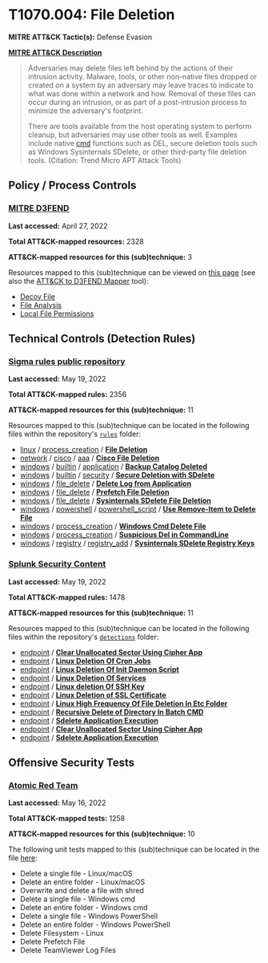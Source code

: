 # T1070.004: File Deletion
**MITRE ATT&CK Tactic(s):** Defense Evasion

**[MITRE ATT&CK Description](https://attack.mitre.org/techniques/T1070/004)**
<blockquote>Adversaries may delete files left behind by the actions of their intrusion activity. Malware, tools, or other non-native files dropped or created on a system by an adversary may leave traces to indicate to what was done within a network and how. Removal of these files can occur during an intrusion, or as part of a post-intrusion process to minimize the adversary's footprint.

There are tools available from the host operating system to perform cleanup, but adversaries may use other tools as well. Examples include native [cmd](https://attack.mitre.org/software/S0106) functions such as DEL, secure deletion tools such as Windows Sysinternals SDelete, or other third-party file deletion tools. (Citation: Trend Micro APT Attack Tools)</blockquote>

## Policy / Process Controls
### [MITRE D3FEND](https://d3fend.mitre.org/)
**Last accessed:** April 27, 2022

**Total ATT&CK-mapped resources:** 2328

**ATT&CK-mapped resources for this (sub)technique:** 3

Resources mapped to this (sub)technique can be viewed on [this page](https://d3fend.mitre.org/) (see also the [ATT&CK to D3FEND Mapper](https://d3fend.mitre.org/tools/attack-mapper) tool):

* [Decoy File](https://d3fend.mitre.org/techniques/d3f:DecoyFile)
* [File Analysis](https://d3fend.mitre.org/techniques/d3f:FileAnalysis)
* [Local File Permissions](https://d3fend.mitre.org/techniques/d3f:LocalFilePermissions)

## Technical Controls (Detection Rules)
### [Sigma rules public repository](https://github.com/SigmaHQ/sigma)
**Last accessed:** May 19, 2022

**Total ATT&CK-mapped rules:** 2356

**ATT&CK-mapped resources for this (sub)technique:** 11

Resources mapped to this (sub)technique can be located in the following files within the repository's <code>[rules](https://github.com/SigmaHQ/sigma/tree/master/rules)</code> folder:

* [linux](https://github.com/SigmaHQ/sigma/tree/master/rules/linux/) / [process_creation](https://github.com/SigmaHQ/sigma/tree/master/rules/linux/process_creation/) / **[File Deletion](https://github.com/SigmaHQ/sigma/blob/master/rules/linux/process_creation/proc_creation_lnx_file_deletion.yml)**
* [network](https://github.com/SigmaHQ/sigma/tree/master/rules/network/) / [cisco](https://github.com/SigmaHQ/sigma/tree/master/rules/network/cisco/) / [aaa](https://github.com/SigmaHQ/sigma/tree/master/rules/network/cisco/aaa/) / **[Cisco File Deletion](https://github.com/SigmaHQ/sigma/blob/master/rules/network/cisco/aaa/cisco_cli_file_deletion.yml)**
* [windows](https://github.com/SigmaHQ/sigma/tree/master/rules/windows/) / [builtin](https://github.com/SigmaHQ/sigma/tree/master/rules/windows/builtin/) / [application](https://github.com/SigmaHQ/sigma/tree/master/rules/windows/builtin/application/) / **[Backup Catalog Deleted](https://github.com/SigmaHQ/sigma/blob/master/rules/windows/builtin/application/win_susp_backup_delete.yml)**
* [windows](https://github.com/SigmaHQ/sigma/tree/master/rules/windows/) / [builtin](https://github.com/SigmaHQ/sigma/tree/master/rules/windows/builtin/) / [security](https://github.com/SigmaHQ/sigma/tree/master/rules/windows/builtin/security/) / **[Secure Deletion with SDelete](https://github.com/SigmaHQ/sigma/blob/master/rules/windows/builtin/security/win_susp_sdelete.yml)**
* [windows](https://github.com/SigmaHQ/sigma/tree/master/rules/windows/) / [file_delete](https://github.com/SigmaHQ/sigma/tree/master/rules/windows/file_delete/) / **[Delete Log from Application](https://github.com/SigmaHQ/sigma/blob/master/rules/windows/file_delete/file_delete_win_delete_appli_log.yml)**
* [windows](https://github.com/SigmaHQ/sigma/tree/master/rules/windows/) / [file_delete](https://github.com/SigmaHQ/sigma/tree/master/rules/windows/file_delete/) / **[Prefetch File Deletion](https://github.com/SigmaHQ/sigma/blob/master/rules/windows/file_delete/file_delete_win_delete_prefetch.yml)**
* [windows](https://github.com/SigmaHQ/sigma/tree/master/rules/windows/) / [file_delete](https://github.com/SigmaHQ/sigma/tree/master/rules/windows/file_delete/) / **[Sysinternals SDelete File Deletion](https://github.com/SigmaHQ/sigma/blob/master/rules/windows/file_delete/file_delete_win_sysinternals_sdelete_file_deletion.yml)**
* [windows](https://github.com/SigmaHQ/sigma/tree/master/rules/windows/) / [powershell](https://github.com/SigmaHQ/sigma/tree/master/rules/windows/powershell/) / [powershell_script](https://github.com/SigmaHQ/sigma/tree/master/rules/windows/powershell/powershell_script/) / **[Use Remove-Item to Delete File](https://github.com/SigmaHQ/sigma/blob/master/rules/windows/powershell/powershell_script/posh_ps_remove_item_path.yml)**
* [windows](https://github.com/SigmaHQ/sigma/tree/master/rules/windows/) / [process_creation](https://github.com/SigmaHQ/sigma/tree/master/rules/windows/process_creation/) / **[Windows Cmd Delete File](https://github.com/SigmaHQ/sigma/blob/master/rules/windows/process_creation/proc_creation_win_cmd_delete.yml)**
* [windows](https://github.com/SigmaHQ/sigma/tree/master/rules/windows/) / [process_creation](https://github.com/SigmaHQ/sigma/tree/master/rules/windows/process_creation/) / **[Suspicious Del in CommandLine](https://github.com/SigmaHQ/sigma/blob/master/rules/windows/process_creation/proc_creation_win_susp_del.yml)**
* [windows](https://github.com/SigmaHQ/sigma/tree/master/rules/windows/) / [registry](https://github.com/SigmaHQ/sigma/tree/master/rules/windows/registry/) / [registry_add](https://github.com/SigmaHQ/sigma/tree/master/rules/windows/registry/registry_add/) / **[Sysinternals SDelete Registry Keys](https://github.com/SigmaHQ/sigma/blob/master/rules/windows/registry/registry_add/registry_add_sysinternals_sdelete_registry_keys.yml)**

### [Splunk Security Content](https://github.com/splunk/security_content)
**Last accessed:** May 19, 2022

**Total ATT&CK-mapped rules:** 1478

**ATT&CK-mapped resources for this (sub)technique:** 11

Resources mapped to this (sub)technique can be located in the following files within the repository's <code>[detections](https://github.com/splunk/security_content/tree/develop/detections)</code> folder:

* [endpoint](https://github.com/splunk/security_content/tree/develop/detections/endpoint/) / **[Clear Unallocated Sector Using Cipher App](https://github.com/splunk/security_content/blob/develop/detections/endpoint/clear_unallocated_sector_using_cipher_app.yml)**
* [endpoint](https://github.com/splunk/security_content/tree/develop/detections/endpoint/) / **[Linux Deletion Of Cron Jobs](https://github.com/splunk/security_content/blob/develop/detections/endpoint/linux_deletion_of_cron_jobs.yml)**
* [endpoint](https://github.com/splunk/security_content/tree/develop/detections/endpoint/) / **[Linux Deletion Of Init Daemon Script](https://github.com/splunk/security_content/blob/develop/detections/endpoint/linux_deletion_of_init_daemon_script.yml)**
* [endpoint](https://github.com/splunk/security_content/tree/develop/detections/endpoint/) / **[Linux Deletion Of Services](https://github.com/splunk/security_content/blob/develop/detections/endpoint/linux_deletion_of_services.yml)**
* [endpoint](https://github.com/splunk/security_content/tree/develop/detections/endpoint/) / **[Linux deletion Of SSH Key](https://github.com/splunk/security_content/blob/develop/detections/endpoint/linux_deletion_of_ssh_key.yml)**
* [endpoint](https://github.com/splunk/security_content/tree/develop/detections/endpoint/) / **[Linux Deletion of SSL Certificate](https://github.com/splunk/security_content/blob/develop/detections/endpoint/linux_deletion_of_ssl_certificate.yml)**
* [endpoint](https://github.com/splunk/security_content/tree/develop/detections/endpoint/) / **[Linux High Frequency Of File Deletion In Etc Folder](https://github.com/splunk/security_content/blob/develop/detections/endpoint/linux_high_frequency_of_file_deletion_in_etc_folder.yml)**
* [endpoint](https://github.com/splunk/security_content/tree/develop/detections/endpoint/) / **[Recursive Delete of Directory In Batch CMD](https://github.com/splunk/security_content/blob/develop/detections/endpoint/recursive_delete_of_directory_in_batch_cmd.yml)**
* [endpoint](https://github.com/splunk/security_content/tree/develop/detections/endpoint/) / **[Sdelete Application Execution](https://github.com/splunk/security_content/blob/develop/detections/endpoint/sdelete_application_execution.yml)**
* [endpoint](https://github.com/splunk/security_content/tree/develop/detections/endpoint/) / **[Clear Unallocated Sector Using Cipher App](https://github.com/splunk/security_content/blob/develop/detections/endpoint/ssa___clear_unallocated_sector_using_cipher_app.yml)**
* [endpoint](https://github.com/splunk/security_content/tree/develop/detections/endpoint/) / **[Sdelete Application Execution](https://github.com/splunk/security_content/blob/develop/detections/endpoint/ssa___sdelete_application_execution.yml)**


## Offensive Security Tests
### [Atomic Red Team](https://github.com/redcanaryco/atomic-red-team)
**Last accessed:** May 16, 2022

**Total ATT&CK-mapped tests:** 1258

**ATT&CK-mapped resources for this (sub)technique:** 10

The following unit tests mapped to this (sub)technique can be located in the file [here](https://github.com/redcanaryco/atomic-red-team/tree/master/atomics/T1070.004/T1070.004.yaml):

* Delete a single file - Linux/macOS
* Delete an entire folder - Linux/macOS
* Overwrite and delete a file with shred
* Delete a single file - Windows cmd
* Delete an entire folder - Windows cmd
* Delete a single file - Windows PowerShell
* Delete an entire folder - Windows PowerShell
* Delete Filesystem - Linux
* Delete Prefetch File
* Delete TeamViewer Log Files

